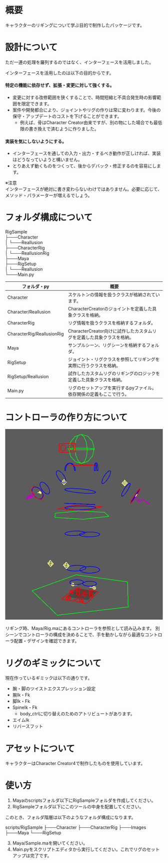# 概要

キャラクターのリギングについて学ぶ目的で制作したパッケージです。

# 設計について
ただ一連の処理を羅列するのではなく、インターフェースを活用しました。

インターフェースを活用したのは以下の目的からです。

#### 特定の機能に依存せず、拡張・変更に対して強くする。

- 変更に対する改修範囲を狭くすることで、時間短縮と不具合発生時の影響範囲を限定できます。
- 案件や開発都合により、ジョイントやリグの作りは常に変わります。今後の保守・アップデートのコストを下げることができます。
  - 例えば、骨はCharacter Creator由来ですが、別の物にした場合でも最低限の書き換えで済むように作りました。

#### 実装を気にしないようにする。

- インターフェースを通しての入力・出力・するべき動作が正しければ、実装はどうなっていようと構いません。
- とりあえず動くものをつくって、後からデバック・修正するのを容易にします。

※注意<br>
インターフェースが絶対に書き変わらないわけではありません。必要に応じて、メソッド・パラメーターが増えるでしょう。

# フォルダ構成について

RigSample<br>
├───Character<br>
│   └───Reallusion<br>
├───CharacterRig<br>
│   └───ReallusionRig<br>
├───Maya<br>
├───RigSetup<br>
│   └───Reallusion<br>
└───Main.py

| フォルダ・py                    | 概要                                          |
|----------------------------|---------------------------------------------|
| Character                  | スケルトンの情報を扱うクラスが格納されています。                    |
| Character/Reallusion       | CharacterCreatorのジョイントを定義した具象クラスを格納。        |
| CharacterRig               | リグ情報を扱うクラスを格納するフォルダ。                        |
| CharacterRig/ReallusionRig | CharacterCreator向けに試作したカスタムリグを定義した具象クラスを格納。 |
| Maya                       | サンプルシーン、リグシーンを格納するフォルダ。                     |
| RigSetup                   | ジョイント・リグクラスを参照してリギングを実際に行うクラスを格納。           |
| RigSetup/Reallusion        | 試作したカスタムリグのリギングのロジックを定義した具象クラスを格納。          |
| Main.py                    | リグのセットアップを実行するpyファイル。依存関係の定義もここで行う。         |

# コントローラの作り方について

![controller](Images/base_rig.png "hero")

リギング時、Maya/Rig.maにあるコントローラを参照として読み込みます。
別シーンでコントローラの構成を決めることで、手を動かしながら最適なコントローラ配置・デザインを確認できます。

# リグのギミックについて

現在作っているギミックは以下の通りです。

- 腕・脚のツイストエクスプレッション設定
- 腕Ik・Fk
- 脚Ik・Fk
- SpineIk・Fk
  - body_ctrlに切り替えのためのアトリビュートがあります。
- エイムIk
- リバースフット

# アセットについて
キャラクターはCharacter Creator4で制作したものを使用しています。

# 使い方

1. Mayaのscriptsフォルダ以下にRigSampleフォルダを作成してください。
2. RigSampleフォルダ以下にこのツールの中身を配置してください。

このとき、フォルダ階層は以下のようなフォルダ構成になります。

scripts/RigSample
├───Character
├───CharacterRig
├───Images
├───Maya
└───RigSetup

3. Maya/Sample.maを開いてください。
4. Main.pyをスクリプトエディタから実行してください。これでリグのセットアップは完了です。
